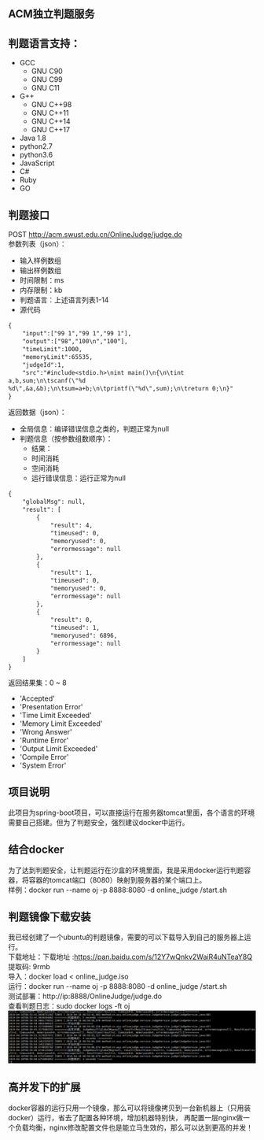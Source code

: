 ## ACM独立判题服务
## 判题语言支持：
* GCC
    * GNU C90
    * GNU C99
    * GNU C11
* G++
    * GNU C++98
    * GNU C++11
    * GNU C++14
    * GNU C++17
* Java 1.8
* python2.7
* python3.6
* JavaScript
* C#
* Ruby
* GO
## 判题接口
POST http://acm.swust.edu.cn/OnlineJudge/judge.do  
参数列表（json）：
* 输入样例数组
* 输出样例数组
* 时间限制：ms
* 内存限制：kb
* 判题语言：上述语言列表1-14
* 源代码
~~~
{
	"input":["99 1","99 1","99 1"],
	"output":["98","100\n","100"],
	"timeLimit":1000,
	"memoryLimit":65535,
	"judgeId":1,
	"src":"#include<stdio.h>\nint main()\n{\n\tint a,b,sum;\n\tscanf(\"%d %d\",&a,&b);\n\tsum=a+b;\n\tprintf(\"%d\",sum);\n\treturn 0;\n}"
}
~~~
返回数据（json）：
* 全局信息：编译错误信息之类的，判题正常为null
* 判题信息（按参数组数顺序）：
    * 结果：
    * 时间消耗
    * 空间消耗
    * 运行错误信息：运行正常为null
~~~
{
    "globalMsg": null,
    "result": [
        {
            "result": 4,
            "timeused": 0,
            "memoryused": 0,
            "errormessage": null
        },
        {
            "result": 1,
            "timeused": 0,
            "memoryused": 0,
            "errormessage": null
        },
        {
            "result": 0,
            "timeused": 1,
            "memoryused": 6896,
            "errormessage": null
        }
    ]
}
~~~
返回结果集：0 ~ 8
* 'Accepted'
* 'Presentation Error'
* 'Time Limit Exceeded'
* 'Memory Limit Exceeded'
* 'Wrong Answer'
* 'Runtime Error'
* 'Output Limit Exceeded'
* 'Compile Error'
* 'System Error'
## 项目说明
此项目为spring-boot项目，可以直接运行在服务器tomcat里面，各个语言的环境需要自己搭建。但为了判题安全，强烈建议docker中运行。
## 结合docker
为了达到判题安全，让判题运行在沙盒的环境里面，我是采用docker运行判题容器，将容器的tomcat端口（8080）映射到服务器的某个端口上。  
样例：docker run --name oj -p 8888:8080 -d online_judge /start.sh
## 判题镜像下载安装
我已经创建了一个ubuntu的判题镜像，需要的可以下载导入到自己的服务器上运行。  
下载地址：下载地址 :https://pan.baidu.com/s/12Y7wQnkv2WaiR4uNTeaY8Q 提取码: 9rmb  
导入：docker load < online_judge.iso  
运行：docker run --name oj -p 8888:8080 -d online_judge /start.sh  
测试部署：http://ip:8888/OnlineJudge/judge.do  
查看判题日志：sudo docker logs -ft oj
![判题日志](./log.png)
## 高并发下的扩展
docker容器的运行只用一个镜像，那么可以将镜像拷贝到一台新机器上（只用装docker）运行，省去了配置各种环境，增加机器特别快，
再配置一层nginx做一个负载均衡，nginx修改配置文件也是能立马生效的，那么可以达到更高的并发！  